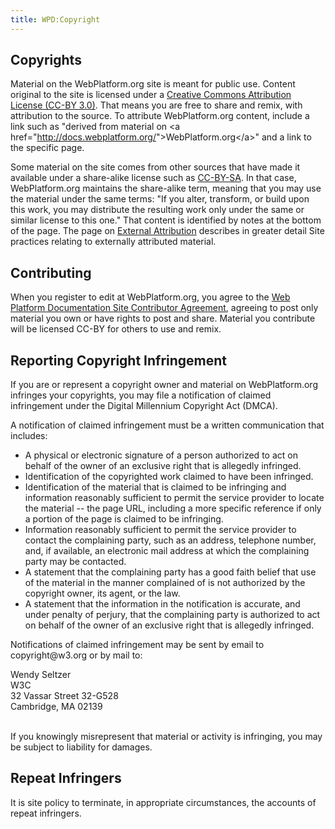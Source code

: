 ```yaml
---
title: WPD:Copyright
---
```

<h2><span class="mw-headline" id="Copyrights">Copyrights</span></h2>
<p>Material on the WebPlatform.org site is meant for public use. Content original to the site is licensed under a <a rel="nofollow" class="external text" href="https://creativecommons.org/licenses/by/3.0/">Creative Commons Attribution License (CC-BY 3.0)</a>. That means you are free to share and remix, with attribution to the source.  To attribute WebPlatform.org  content, include a link such as "derived from material on &lt;a href="<a rel="nofollow" class="external free" href="http://docs.webplatform.org/">http://docs.webplatform.org/</a>"&gt;WebPlatform.org&lt;/a&gt;" and a link to the specific page. 
</p><p>Some material on the site comes from other sources that have made it available under a share-alike license such as <a rel="nofollow" class="external text" href="https://creativecommons.org/licenses/by-sa/3.0/">CC-BY-SA</a>. In that case, WebPlatform.org maintains the share-alike term, meaning that you may use the material under the same terms: "If you alter, transform, or build upon this work, you may distribute the resulting work only under the same or similar license to this one." That content is identified by notes at the bottom of the page. The page on <a rel="nofollow" class="external text" href="http://docs.webplatform.org/wiki/WPD:External_Attribution">External Attribution</a> describes in greater detail Site practices relating to externally attributed material.
</p>
<h2><span class="mw-headline" id="Contributing">Contributing</span></h2>
<p>When you register to edit at WebPlatform.org, you agree to the <a rel="nofollow" class="external text" href="http://docs.webplatform.org/wiki/MediaWiki:Site-terms-of-service">Web Platform Documentation Site Contributor Agreement</a>, agreeing to post only material you own or have rights to post and share. Material you contribute will be licensed CC-BY for others to use and remix.
</p>
<h2><span class="mw-headline" id="Reporting_Copyright_Infringement">Reporting Copyright Infringement</span></h2>
<p>If you are or represent a copyright owner and material on WebPlatform.org infringes your copyrights, you may file a notification of claimed infringement under the Digital Millennium Copyright Act (DMCA). 
</p><p>A notification of claimed infringement must be a written communication that includes:
</p>
<ul><li>  A physical or electronic signature of a person authorized to act on behalf of the owner of an exclusive right that is allegedly infringed.</li>
<li>  Identification of the copyrighted work claimed to have been infringed.</li>
<li>  Identification of the material that is claimed to be infringing and information reasonably sufficient to permit the service provider to locate the material -- the page URL, including a more specific reference if only a portion of the page is claimed to be infringing.</li>
<li>  Information reasonably sufficient to permit the service provider to contact the complaining party, such as an address, telephone number, and, if available, an electronic mail address at which the complaining party may be contacted.</li>
<li>  A statement that the complaining party has a good faith belief that use of the material in the manner complained of is not authorized by the copyright owner, its agent, or the law.</li>
<li>  A statement that the information in the notification is accurate, and under penalty of perjury, that the complaining party is authorized to act on behalf of the owner of an exclusive right that is allegedly infringed.</li></ul>
<p>Notifications of claimed infringement may be sent by email to copyright@w3.org or by mail to:
</p><p>Wendy Seltzer<br />
W3C <br />
32 Vassar Street 32-G528<br />
Cambridge, MA 02139<br />
</p><p><br />
If you knowingly misrepresent that material or activity is infringing, you may be subject to liability for damages.
</p>
<h2><span class="mw-headline" id="Repeat_Infringers">Repeat Infringers</span></h2>
<p>It is site policy to terminate, in appropriate circumstances, the accounts of repeat infringers.
</p>
<!-- Saved in parser cache with key wpwiki:pcache:idhash:1669-0!*!*!!*!*!*!esi=1 and timestamp 20150731182647 and revision id 15130
 -->
